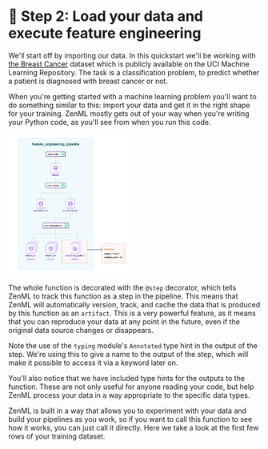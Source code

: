# 🥇 Step 2: Load your data and execute feature engineering

We'll start off by importing our data. In this quickstart we'll be working with
[the Breast Cancer](https://archive.ics.uci.edu/dataset/17/breast+cancer+wisconsin+diagnostic) dataset
which is publicly available on the UCI Machine Learning Repository. The task is a classification
problem, to predict whether a patient is diagnosed with breast cancer or not.

When you're getting started with a machine learning problem you'll want to do
something similar to this: import your data and get it in the right shape for
your training. ZenML mostly gets out of your way when you're writing your Python
code, as you'll see from when you run this code.

<img src="/zenmlQuickstart/assets/feature_engineering_pipeline.png" width="50%" alt="Feature engineering pipeline" />

The whole function is decorated with the `@step` decorator, which
tells ZenML to track this function as a step in the pipeline. This means that
ZenML will automatically version, track, and cache the data that is produced by
this function as an `artifact`. This is a very powerful feature, as it means that you can
reproduce your data at any point in the future, even if the original data source
changes or disappears.

Note the use of the `typing` module's `Annotated` type hint in the output of the
step. We're using this to give a name to the output of the step, which will make
it possible to access it via a keyword later on.

You'll also notice that we have included type hints for the outputs
to the function. These are not only useful for anyone reading your code, but
help ZenML process your data in a way appropriate to the specific data types.

ZenML is built in a way that allows you to experiment with your data and build
your pipelines as you work, so if you want to call this function to see how it
works, you can just call it directly. Here we take a look at the first few rows
of your training dataset.

